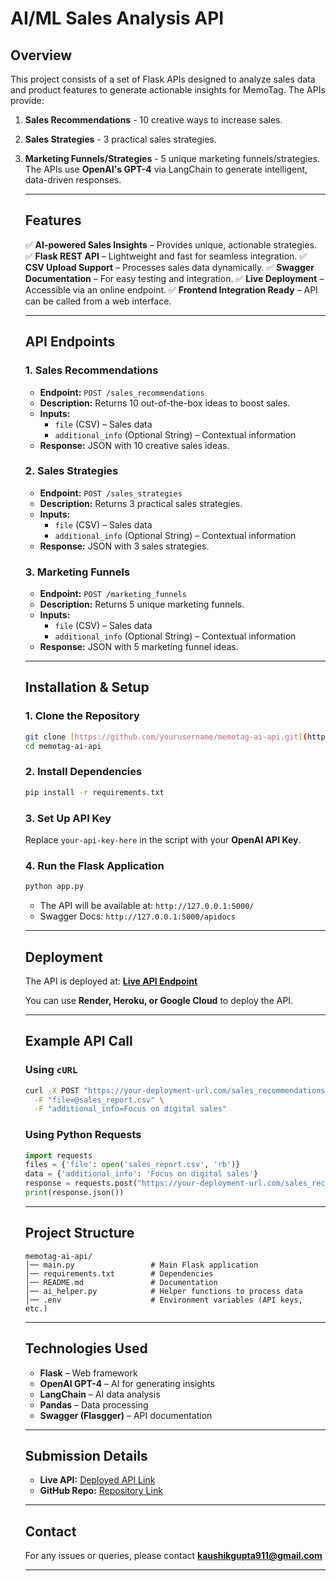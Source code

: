 # AI/ML Sales Analysis API

## Overview
This project consists of a set of Flask APIs designed to analyze sales data and product features to generate actionable insights for MemoTag. The APIs provide:

1. **Sales Recommendations**
        - 10 creative ways to increase sales.
2. **Sales Strategies**
       - 3 practical sales strategies.
3. **Marketing Funnels/Strategies**
       - 5 unique marketing funnels/strategies.
    The APIs use **OpenAI's GPT-4** via LangChain to generate intelligent, data-driven responses.
    
    ---
    ## Features
    ✅ **AI-powered Sales Insights** – Provides unique, actionable strategies.
    ✅ **Flask REST API** – Lightweight and fast for seamless integration.
    ✅ **CSV Upload Support** – Processes sales data dynamically.
    ✅ **Swagger Documentation** – For easy testing and integration.
    ✅ **Live Deployment** – Accessible via an online endpoint.
    ✅ **Frontend Integration Ready** – API can be called from a web interface.
    
    ---
    ## API Endpoints
    ### 1. **Sales Recommendations**
    - **Endpoint:** `POST /sales_recommendations`
    - **Description:** Returns 10 out-of-the-box ideas to boost sales.
    - **Inputs:**
      - `file` (CSV) – Sales data
      - `additional_info` (Optional String) – Contextual information
    - **Response:** JSON with 10 creative sales ideas.
    
    ### 2. **Sales Strategies**
    - **Endpoint:** `POST /sales_strategies`
    - **Description:** Returns 3 practical sales strategies.
    - **Inputs:**
      - `file` (CSV) – Sales data
      - `additional_info` (Optional String) – Contextual information
    - **Response:** JSON with 3 sales strategies.
    
    ### 3. **Marketing Funnels**
    - **Endpoint:** `POST /marketing_funnels`
    - **Description:** Returns 5 unique marketing funnels.
    - **Inputs:**
      - `file` (CSV) – Sales data
      - `additional_info` (Optional String) – Contextual information
    - **Response:** JSON with 5 marketing funnel ideas.
    
    ---
    ## Installation & Setup
    ### 1. **Clone the Repository**
    ```sh
    git clone [https://github.com/yourusername/memotag-ai-api.git](https://github.com/kaushik397/memotag-sales-ai.git)
    cd memotag-ai-api
    ```
    
    ### 2. **Install Dependencies**
    ```sh
    pip install -r requirements.txt
    ```
    
    ### 3. **Set Up API Key**
    Replace `your-api-key-here` in the script with your **OpenAI API Key**.
    
    ### 4. **Run the Flask Application**
    ```sh
    python app.py
    ```
    - The API will be available at: `http://127.0.0.1:5000/`
    - Swagger Docs: `http://127.0.0.1:5000/apidocs`
    
    ---
    ## Deployment
    The API is deployed at: **[Live API Endpoint](https://memotag-sales-ai.onrender.com/apidocs/)**
    
    You can use **Render, Heroku, or Google Cloud** to deploy the API.
    
    ---
    ## Example API Call
    ### Using `cURL`
    ```sh
    curl -X POST "https://your-deployment-url.com/sales_recommendations" \
      -F "file=@sales_report.csv" \
      -F "additional_info=Focus on digital sales"
    ```
    
    ### Using Python Requests
    ```python
    import requests
    files = {'file': open('sales_report.csv', 'rb')}
    data = {'additional_info': 'Focus on digital sales'}
    response = requests.post("https://your-deployment-url.com/sales_recommendations", files=files, data=data)
    print(response.json())
    ```
    
    ---
    ## Project Structure
    ```
    memotag-ai-api/
    │── main.py                 # Main Flask application
    │── requirements.txt        # Dependencies
    │── README.md               # Documentation
    │── ai_helper.py            # Helper functions to process data
    │── .env                    # Environment variables (API keys, etc.)
    ```
    
    ---
    ## Technologies Used
    - **Flask** – Web framework
    - **OpenAI GPT-4** – AI for generating insights
    - **LangChain** – AI data analysis
    - **Pandas** – Data processing
    - **Swagger (Flasgger)** – API documentation
    
    ---
    ## Submission Details
    - **Live API:** [Deployed API Link](https://memotag-sales-ai.onrender.com/apidocs/)
    - **GitHub Repo:** [Repository Link](https://github.com/kaushik397/memotag-sales-ai.git)
    
    ---
    ## Contact
    For any issues or queries, please contact **kaushikgupta911@gmail.com**
    
    ---    
